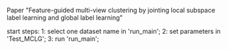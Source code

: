 
Paper "Feature-guided multi-view clustering by jointing local subspace label learning and global label learning"

start steps:
1: select one dataset name in 'run_main';
2: set parameters in 'Test_MCLG';
3: run 'run_main';
